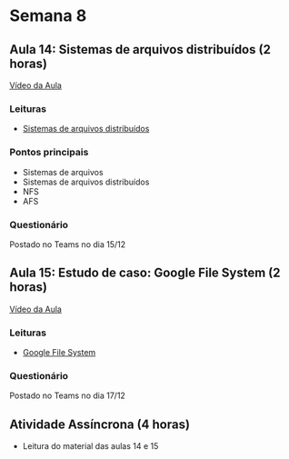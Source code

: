 # Semana 8

## Aula 14: Sistemas de arquivos distribuídos (2 horas)

[Vídeo da Aula](https://web.microsoftstream.com/video/cf40a6a8-6357-44f8-bf64-922a5d10b608)

### Leituras

* [Sistemas de arquivos distribuídos](https://lasarojc.github.io/ds_notes/disfs/#leitura)

### Pontos principais

* Sistemas de arquivos
* Sistemas de arquivos distribuídos
* NFS
* AFS

### Questionário

Postado no Teams no dia 15/12

## Aula 15: Estudo de caso: Google File System (2 horas)

[Vídeo da Aula]()

### Leituras

* [Google File System](https://lasarojc.github.io/ds_notes/disfs/#google-file-system)

### Questionário

Postado no Teams no dia 17/12

## Atividade Assíncrona (4 horas)

* Leitura do material das aulas 14 e 15

